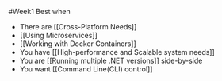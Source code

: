 #Week1 
Best when 
- There are [[Cross-Platform Needs]]
- [[Using Microservices]]
- [[Working with Docker Containers]]
- You have [[High-performance and Scalable system needs]]
- You are [[Running multiple .NET versions]] side-by-side
- You want [[Command Line(CLI) control]]

